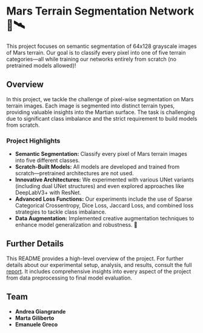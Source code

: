 # Mars Terrain Segmentation Network 🚀🛰️

This project focuses on semantic segmentation of 64x128 grayscale images of Mars terrain. Our goal is to classify every pixel into one of five terrain categories—all while training our networks entirely from scratch (no pretrained models allowed)!

## Overview
In this project, we tackle the challenge of pixel-wise segmentation on Mars terrain images. Each image is segmented into distinct terrain types, providing valuable insights into the Martian surface. The task is challenging due to significant class imbalance and the strict requirement to build models from scratch.

### Project Highlights
- **Semantic Segmentation:** Classify every pixel of Mars terrain images into five different classes.
- **Scratch-Built Models:** All models are developed and trained from scratch—pretrained architectures are not used.
- **Innovative Architectures:** We experimented with various UNet variants (including dual UNet structures) and even explored approaches like DeepLabV3+ with ResNet.
- **Advanced Loss Functions:** Our experiments include the use of Sparse Categorical Crossentropy, Dice Loss, Jaccard Loss, and combined loss strategies to tackle class imbalance.
- **Data Augmentation:** Implemented creative augmentation techniques to enhance model generalization and robustness. 🎨

## Further Details
This README provides a high-level overview of the project. For further details about our experimental setup, analysis, and results, consult the full [report](https://github.com/emanuelegreco29/Segmentation-Network-Mars-Terrain/blob/5a3e1a873acb988dbd1540fa0949233b68220216/Johnny%20Deep%20(Learning)%20-%20HW2%20Report.pdf). It includes comprehensive insights into every aspect of the project from data preprocessing to final model evaluation.

## Team
- **Andrea Giangrande**
- **Marta Giliberto**
- **Emanuele Greco**
